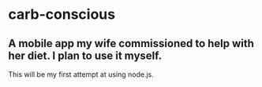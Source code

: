 # carb-conscious
## A mobile app my wife commissioned to help with her diet.  I plan to use it myself.
   This will be my first attempt at using node.js.
